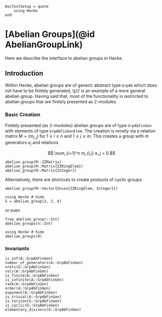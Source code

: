 ```@meta
DocTestSetup = quote
    using Hecke
end
```
# [Abelian Groups](@id AbelianGroupLink)

Here we describe the interface to abelian groups in Hecke.

## Introduction

Within Hecke, abelian groups are of generic abstract type `GrpAb` which does not
have to be finitely generated, $\mathbb Q/\mathbb Z$ is an example of a more
general abelian group. Having said that, most of the functionality is
restricted to abelian groups that are finitely presented as $\mathbb Z$-modules.

### Basic Creation

Finitely presented (as $\mathbb Z$-modules) abelian groups are of type `GrpAbFinGen`
with elements of type `GrpAbFinGenElem`. The creation is mostly via a relation
matrix $M = (m_{i,j})$ for $1\le i\le n$ and $1\le j\le m$. This creates
a group with $m$ generators $e_j$ and relations
```math
   \sum_{i=1}^n m_{i,j} e_j = 0.
```

```@docs
abelian_group(M::ZZMatrix)
abelian_group(M::Matrix{ZZRingElem})
abelian_group(M::Matrix{Integer})
```

Alternatively, there are shortcuts to create products of cyclic groups:
```@docs
abelian_group(M::Vector{Union{ZZRingElem, Integer}})
```
```@repl
using Hecke # hide
G = abelian_group(2, 2, 6)
```

or even

```@docs
free_abelian_group(::Int)
abelian_groups(n::Int)
```
```@repl
using Hecke # hide
abelian_groups(8)
```

### Invariants
```@docs
is_snf(A::GrpAbFinGen)
number_of_generators(A::GrpAbFinGen)
nrels(G::GrpAbFinGen)
rels(A::GrpAbFinGen)
is_finite(A::GrpAbFinGen)
is_infinite(A::GrpAbFinGen)
rank(A::GrpAbFinGen)
order(A::GrpAbFinGen)
exponent(A::GrpAbFinGen)
is_trivial(A::GrpAbFinGen)
is_torsion(G::GrpAbFinGen)
is_cyclic(G::GrpAbFinGen)
elementary_divisors(G::GrpAbFinGen)
```

